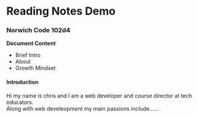 # Reading Notes Demo

### Norwich Code 102d4

**Document Content**

- Brief Intro
-  About
- Growth Mindset

#### Introduction
Hi my name is chris and I am a web developer and course director at tech educators.  
Along with web develeopment my main passions include......
